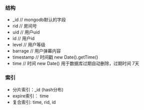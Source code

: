 ### 结构
- _id // mongodb默认的字段
- rid // 房间号
- uid // 用户uid
- id // 用户id
- level // 用户等级
- barrage // 用户弹幕内容
- timestamp // 时间戳 new Date().getTime()
- time // 时间 new Date() 用于数据库过期自动删除，过期时间 7天

### 索引
- 分片索引：_id (hash分布)
- expire索引： time
- 复合索引: time, rid, id
